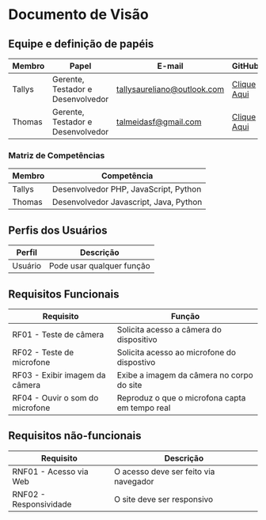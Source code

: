 # Documento de Visão

## Equipe e definição de papéis

| Membro   | Papel                             | E-mail               | GitHub
|----------|-----------------------------------|----------------------|--------------------------------------------------------------|
| Tallys   | Gerente, Testador e Desenvolvedor | tallysaureliano@outlook.com     | [Clique Aqui](https://github.com/Tallys-Aureliano) |
| Thomas   | Gerente, Testador e Desenvolvedor | talmeidasf@gmail.com | [Clique Aqui](https://github.com/tgo-mas)          |

### Matriz de Competências

| Membro     | Competência
|------------|-------------------------------------------|
| Tallys     | Desenvolvedor PHP, JavaScript, Python       |
| Thomas     | Desenvolvedor Javascript, Java, Python       |

## Perfis dos Usuários 

| Perfil  | Descrição                 |
|---------|---------------------------|
| Usuário | Pode usar qualquer função |

## Requisitos Funcionais

| Requisito                      | Função                                         |
|--------------------------------|------------------------------------------------|
| RF01 - Teste de câmera         | Solicita acesso a câmera do dispositivo        |
| RF02 - Teste de microfone      | Solicita acesso ao microfone do dispostivo     |
| RF03 - Exibir imagem da câmera | Exibe a imagem da câmera no corpo do site      |
| RF04 - Ouvir o som do microfone| Reproduz o que o microfona capta em tempo real |

## Requisitos não-funcionais

| Requisito                     | Descrição                                      |
|-------------------------------|------------------------------------------------|
| RNF01 - Acesso via Web        | O acesso deve ser feito via navegador          |
| RNF02 - Responsividade        | O site deve ser responsivo                     |
